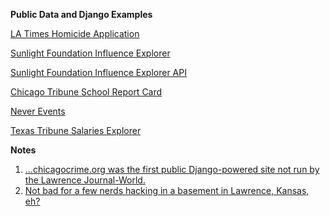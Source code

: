 

**Public Data and Django Examples**

[LA Times Homicide Application](http://homicide.latimes.com/)

[Sunlight Foundation Influence Explorer](http://influenceexplorer.com/about)

[Sunlight Foundation Influence Explorer API](http://data.influenceexplorer.com/api/)

[Chicago Tribune School Report Card](http://schools.chicagotribune.com/)

[Never Events](http://aidianholder.net/portfolio/projects/neverevents/)

[Texas Tribune Salaries Explorer](http://salaries.texastribune.org/)







**Notes**

1. [...chicagocrime.org was the first public Django-powered site not run by the Lawrence Journal-World.](http://www.holovaty.com/writing/chicagocrime.org-tribute/)
2. [Not bad for a few nerds hacking in a basement in Lawrence, Kansas, eh?](https://jacobian.org/writing/django-community-2012/)